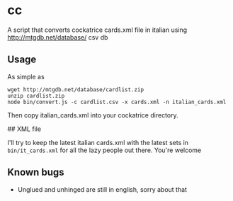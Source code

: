 # cc

A script that converts cockatrice cards.xml file in italian using http://mtgdb.net/database/ csv db

## Usage

As simple as

```
wget http://mtgdb.net/database/cardlist.zip
unzip cardlist.zip
node bin/convert.js -c cardlist.csv -x cards.xml -n italian_cards.xml
```
Then copy italian_cards.xml into your cockatrice directory.

## XML file

I'll try to keep the latest italian cards.xml with the latest sets in `bin/it_cards.xml` for all the lazy people out there. You're welcome

## Known bugs

- Unglued and unhinged are still in english, sorry about that
